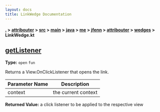 ```yaml
---
layout: docs
title: LinkWedge Documentation
---
```

#### [.](./../../../../../../../../index) > [attribouter](./../../../../../../../index) > [src](./../../../../../../index) > [main](./../../../../../index) > [java](./../../../../index) > [me](./../../../index) > [jfenn](./../../index) > [attribouter](./../index) > [wedges](./index) > **LinkWedge.kt**

## [getListener](https://github.com/fennifith/Attribouter/blob/master/attribouter/src/main/java/me/jfenn/attribouter/wedges/LinkWedge.kt#L44)

**Type:** `open` `fun`

Returns a View.OnClickListener that opens the link. 





|Parameter Name|Description|
|-----|-----|
|context|the current context|


**Returned Value:** a click listener to be applied to the respective view  








